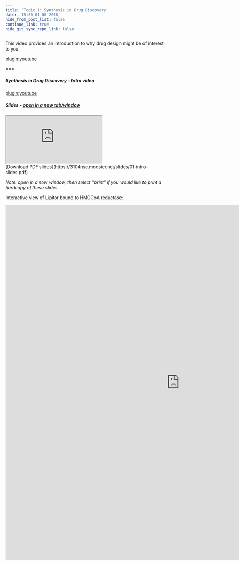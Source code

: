 ```yaml
---
title: 'Topic 1: Synthesis in Drug Discovery'
date: '15:50 01-08-2018'
hide_from_post_list: false
continue_link: true
hide_git_sync_repo_link: false
---
```


This video provides an introduction to why drug design might be of interest to you.

[plugin:youtube](https://www.youtube.com/watch?v=37D4YvmCIhQ)

===

##### Synthesis in Drug Discovery - Intro video  
[plugin:youtube](https://www.youtube.com/watch?v=37D4YvmCIhQ)

##### Slides - <a href="https://3104nsc.mcoster.net/slides/01-intro.html" target="_blank">open in a new tab/window</a>
<div class="embed-responsive embed-responsive-16by9">
	<iframe class="embed-responsive-item" src="https://3104nsc.mcoster.net/slides/01-intro.html" allowfullscreen></iframe>
</div>
[Download PDF slides](https://3104nsc.mcoster.net/slides/01-intro-slides.pdf)

_Note: open in a new window, then select "print" if you would like to print a hardcopy of these slides_

Interactive view of Lipitor bound to HMGCoA reductase:
<iframe src="https://h5p.org/h5p/embed/113647" width="1090" height="1115" frameborder="0" allowfullscreen="allowfullscreen"></iframe><script src="https://h5p.org/sites/all/modules/h5p/library/js/h5p-resizer.js" charset="UTF-8"></script>